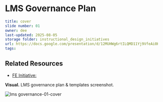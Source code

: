 # LMS Governance Plan

```yaml
title: cover
slide number: 01
owner: dee
last-updated: 2025-08-05
storage folder: instructional_design_initiatives 
url: https://docs.google.com/presentation/d/12MUHWg6rtILQMD11Yj9VfeAi0HLyOW1RZyx6K8WRcMg/edit?usp=sharing
tags: 
```
## Related Resources
- [FE Initiative:](https://www.notion.so/dbtlabs/LMS-Governance-FE-Scope-1eebb38ebda78021882df6e8eb8b57de?source=copy_link)  

**Visual.** LMS governance plan & templates screenshot.

![lms governance-01-cover](https://github.com/user-attachments/assets/30492cc6-003c-414d-8bff-25890b7dc960)
